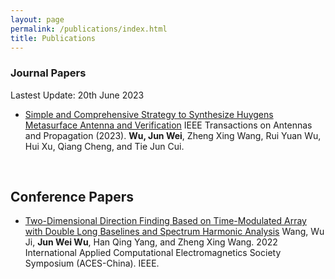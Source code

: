 ```yaml
---
layout: page
permalink: /publications/index.html
title: Publications
---
```


### Journal Papers

Lastest Update: 20th June 2023&nbsp;  
- [Simple and Comprehensive Strategy to Synthesize Huygens Metasurface Antenna and Verification](https://ieeexplore.ieee.org/abstract/document/10147911/) IEEE Transactions on Antennas and Propagation (2023). **Wu, Jun Wei**, Zheng Xing Wang, Rui Yuan Wu, Hui Xu, Qiang Cheng, and Tie Jun Cui. 
<br>

## Conference Papers


- [Two-Dimensional Direction Finding Based on Time-Modulated Array with Double Long Baselines and Spectrum Harmonic Analysis](https://ieeexplore.ieee.org/abstract/document/10065308) Wang, Wu Ji, **Jun Wei Wu**, Han Qing Yang, and Zheng Xing Wang. 2022 International Applied Computational Electromagnetics Society Symposium (ACES-China). IEEE.
<br>

